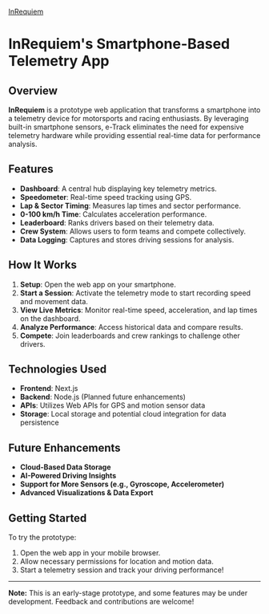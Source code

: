 [InRequiem](https://nextjs.org)

# InRequiem's Smartphone-Based Telemetry App

## Overview
**InRequiem** is a prototype web application that transforms a smartphone into a telemetry device for motorsports and racing enthusiasts. By leveraging built-in smartphone sensors, e-Track eliminates the need for expensive telemetry hardware while providing essential real-time data for performance analysis.

## Features
- **Dashboard**: A central hub displaying key telemetry metrics.
- **Speedometer**: Real-time speed tracking using GPS.
- **Lap & Sector Timing**: Measures lap times and sector performance.
- **0-100 km/h Time**: Calculates acceleration performance.
- **Leaderboard**: Ranks drivers based on their telemetry data.
- **Crew System**: Allows users to form teams and compete collectively.
- **Data Logging**: Captures and stores driving sessions for analysis.

## How It Works
1. **Setup**: Open the web app on your smartphone.
2. **Start a Session**: Activate the telemetry mode to start recording speed and movement data.
3. **View Live Metrics**: Monitor real-time speed, acceleration, and lap times on the dashboard.
4. **Analyze Performance**: Access historical data and compare results.
5. **Compete**: Join leaderboards and crew rankings to challenge other drivers.

## Technologies Used
- **Frontend**: Next.js
- **Backend**: Node.js (Planned future enhancements)
- **APIs**: Utilizes Web APIs for GPS and motion sensor data
- **Storage**: Local storage and potential cloud integration for data persistence

## Future Enhancements
- **Cloud-Based Data Storage**
- **AI-Powered Driving Insights**
- **Support for More Sensors (e.g., Gyroscope, Accelerometer)**
- **Advanced Visualizations & Data Export**

## Getting Started
To try the prototype:
1. Open the web app in your mobile browser.
2. Allow necessary permissions for location and motion data.
3. Start a telemetry session and track your driving performance!

---
**Note:** This is an early-stage prototype, and some features may be under development. Feedback and contributions are welcome!

